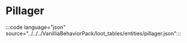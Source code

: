 # Pillager

:::code language="json" source="../../../VanilliaBehaviorPack/loot_tables/entities/pillager.json":::